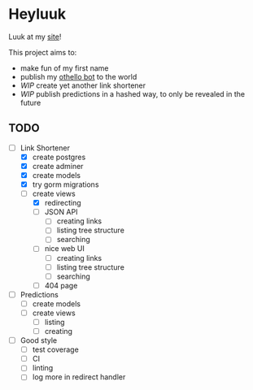 
# Heyluuk

Luuk at my [site](https://heylu.uk/)!

This project aims to:
* make fun of my first name
* publish my [othello bot](https://heylu.uk/at/dots) to the world
* _WIP_ create yet another link shortener
* _WIP_ publish predictions in a hashed way, to only be revealed in the future


## TODO

- [ ] Link Shortener
    - [x] create postgres
    - [x] create adminer
    - [x] create models
    - [x] try gorm migrations
    - [ ] create views
        - [x] redirecting
        - [ ] JSON API
            - [ ] creating links
            - [ ] listing tree structure
            - [ ] searching
        - [ ] nice web UI
            - [ ] creating links
            - [ ] listing tree structure
            - [ ] searching
        - [ ] 404 page

- [ ] Predictions
    - [ ] create models
    - [ ] create views
        - [ ] listing
        - [ ] creating

- [ ] Good style
    - [ ] test coverage
    - [ ] CI
    - [ ] linting
    - [ ] log more in redirect handler